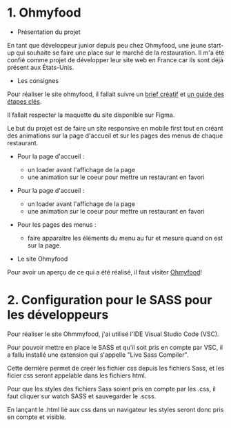 # 1. Ohmyfood

- Présentation du projet

En tant que développeur junior depuis peu chez Ohmyfood, une jeune start-up qui souhaite se faire une place sur le marché de la restauration. Il m'a été confié comme projet de développer leur site web en France car ils sont déjà présent aux États-Unis.


- Les consignes

Pour réaliser le site ohmyfood, il fallait suivre un [brief créatif](https://course.oc-static.com/projects/D%C3%A9veloppeur+Web/IW_P4+Animations+CSS+Ohmyfood/Brief+creatif+site+Ohmyfood.pdf) et [un guide des étapes clés](https://course.oc-static.com/projects/D%C3%A9veloppeur+Web/IW_P4+Animations+CSS+Ohmyfood/Guide+d%E2%80%99etapes+cles+-+OhMyFood.pdf).

Il fallait respecter la maquette du site disponible sur Figma. 

Le but du projet est de faire un site responsive en mobile first tout en créant des animations sur la page d'accueil et sur les pages des menus de chaque restaurant.

- Pour la page d'accueil :
  - un loader avant l'affichage de la page
  - une animation sur le coeur pour mettre un restaurant en favori
- Pour la page d'accueil :
  - un loader avant l'affichage de la page
  - une animation sur le coeur pour mettre un restaurant en favori

    
- Pour les pages des menus :
  - faire apparaitre les éléments du menu au fur et mesure quand on est sur la page.

- Le site Ohmyfood

Pour avoir un aperçu de ce qui a été réalisé, il faut visiter [Ohmyfood](https://julien-mattei.github.io/Projet-3/)!

# 2. Configuration pour le SASS pour les développeurs

Pour réaliser le site Ohmmyfood, j'ai utilisé l'IDE Visual Studio Code (VSC).

Pour pouvoir mettre en place le SASS et qu'il soit pris en compte par VSC, il a fallu installé une extension qui s'appelle "Live Sass Compiler".

Cette dernière permet de creér les fichier css depuis les fichiers Sass, et les ficier css seront appelable dans les fichiers html.

Pour que les styles des fichiers Sass soient pris en compte par les .css, il faut cliquer sur watch SASS et sauvegarder le .scss.

En lançant le .html lié aux css dans un navigateur les styles seront donc pris en compte et visible.




